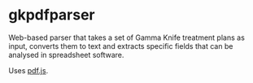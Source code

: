 # gkpdfparser

Web-based parser that takes a set of Gamma Knife treatment plans as input,
converts them to text and extracts specific fields that can be analysed in spreadsheet software.

Uses [pdf.js]([pdf.js](https://mozilla.github.io/pdf.js/)).

